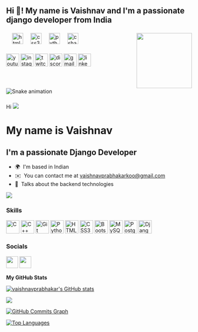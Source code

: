 <h2 align="left">Hi 👋! My name is Vaishnav and I'm a passionate django developer from India</h2>

###



###

<img align="right" height="150" src="https://i.imgflip.com/65efzo.gif"  />

###

<div align="left">
  
  <img width="12" />
  <img src="https://cdn.jsdelivr.net/gh/devicons/devicon/icons/html5/html5-original.svg" height="30" alt="html5 logo"  />
  <img width="12" />
  <img src="https://cdn.jsdelivr.net/gh/devicons/devicon/icons/css3/css3-original.svg" height="30" alt="css3 logo"  />
  <img width="12" />
  <img src="https://cdn.jsdelivr.net/gh/devicons/devicon/icons/python/python-original.svg" height="30" alt="python logo"  />
  <img width="12" />
  <img src="https://cdn.jsdelivr.net/gh/devicons/devicon/icons/csharp/csharp-original.svg" height="30" alt="csharp logo"  />
</div>

###

<div align="left">
  <img src="https://img.shields.io/static/v1?message=Youtube&logo=youtube&label=&color=FF0000&logoColor=white&labelColor=&style=for-the-badge" height="35" alt="youtube logo"  />
  <img src="https://img.shields.io/static/v1?message=Instagram&logo=instagram&label=&color=E4405F&logoColor=white&labelColor=&style=for-the-badge" height="35" alt="instagram logo"  />
  <img src="https://img.shields.io/static/v1?message=Twitch&logo=twitch&label=&color=9146FF&logoColor=white&labelColor=&style=for-the-badge" height="35" alt="twitch logo"  />
  <img src="https://img.shields.io/static/v1?message=Discord&logo=discord&label=&color=7289DA&logoColor=white&labelColor=&style=for-the-badge" height="35" alt="discord logo"  />
  <img src="https://img.shields.io/static/v1?message=Gmail&logo=gmail&label=&color=D14836&logoColor=white&labelColor=&style=for-the-badge" height="35" alt="gmail logo"  />
  <img src="https://img.shields.io/static/v1?message=LinkedIn&logo=linkedin&label=&color=0077B5&logoColor=white&labelColor=&style=for-the-badge" height="35" alt="linkedin logo"  />
</div>

###

<br clear="both">

<img src="https://raw.githubusercontent.com/maurodesouza/maurodesouza/output/snake.svg" alt="Snake animation" />

###




Hi ![](https://user-images.githubusercontent.com/18350557/176309783-0785949b-9127-417c-8b55-ab5a4333674e.gif)

My name is Vaishnav
================================================================================================================
I'm a passionate Django Developer
----------------

* 🌍  I'm based in Indian
* ✉️  You can contact me at [vaishnavprabhakarkoo@gmail.com](mailto:vaishnavprabhakarkoo@gmail.com)
* 🧠  Talks about the backend technologies

<a href="https://www.github.com/vaishnavprabhakar" target="_blank" rel="noreferrer"><img
src="https://img.shields.io/github/followers/vaishnavprabhakar?logo=github&style=for-the-badge&color=3382ed&labelColor=1e3a8a" /></a>

### Skills


<p align="left">
<a href="https://docs.microsoft.com/en-us/cpp/?view=msvc-170" target="_blank" rel="noreferrer"><img src="https://raw.githubusercontent.com/danielcranney/readme-generator/main/public/icons/skills/c-colored.svg" width="36" height="36" alt="C" /></a>
<a href="https://docs.microsoft.com/en-us/cpp/?view=msvc-170" target="_blank" rel="noreferrer"><img src="https://raw.githubusercontent.com/danielcranney/readme-generator/main/public/icons/skills/cplusplus-colored.svg" width="36" height="36" alt="C++" /></a>
<a href="https://git-scm.com/" target="_blank" rel="noreferrer"><img src="https://raw.githubusercontent.com/danielcranney/readme-generator/main/public/icons/skills/git-colored.svg" width="36" height="36" alt="Git" /></a>
<a href="https://www.python.org/" target="_blank" rel="noreferrer"><img src="https://raw.githubusercontent.com/danielcranney/readme-generator/main/public/icons/skills/python-colored.svg" width="36" height="36" alt="Python" /></a>
<a href="https://developer.mozilla.org/en-US/docs/Glossary/HTML5" target="_blank" rel="noreferrer"><img src="https://raw.githubusercontent.com/danielcranney/readme-generator/main/public/icons/skills/html5-colored.svg" width="36" height="36" alt="HTML5" /></a>
<a href="https://www.w3.org/TR/CSS/#css" target="_blank" rel="noreferrer"><img src="https://raw.githubusercontent.com/danielcranney/readme-generator/main/public/icons/skills/css3-colored.svg" width="36" height="36" alt="CSS3" /></a>
<a href="https://getbootstrap.com/" target="_blank" rel="noreferrer"><img src="https://raw.githubusercontent.com/danielcranney/readme-generator/main/public/icons/skills/bootstrap-colored.svg" width="36" height="36" alt="Bootstrap" /></a>
<a href="https://www.mysql.com/" target="_blank" rel="noreferrer"><img src="https://raw.githubusercontent.com/danielcranney/readme-generator/main/public/icons/skills/mysql-colored.svg" width="36" height="36" alt="MySQL" /></a>
<a href="https://www.postgresql.org/" target="_blank" rel="noreferrer"><img src="https://raw.githubusercontent.com/danielcranney/readme-generator/main/public/icons/skills/postgresql-colored.svg" width="36" height="36" alt="PostgreSQL" /></a>
<a href="https://www.djangoproject.com/" target="_blank" rel="noreferrer"><img src="https://raw.githubusercontent.com/danielcranney/readme-generator/main/public/icons/skills/django-colored.svg" width="36" height="36" alt="Django" /></a>
</p>


### Socials

<p align="left"> <a href="https://www.github.com/vaishnavprabhakarkoo" target="_blank" rel="noreferrer"><img src="https://raw.githubusercontent.com/danielcranney/readme-generator/main/public/icons/socials/github.svg" width="32" height="32" /></a> <a href="www.linkedin.com/in/vaishnav-prabhakar-1936a1258" target="_blank" rel="noreferrer"><img src="https://raw.githubusercontent.com/danielcranney/readme-generator/main/public/icons/socials/linkedin.svg" width="32" height="32" /></a></p>

<b>My GitHub Stats</b>

<a href="http://www.github.com/vaishnavprabhakar"><img src="https://github-readme-stats.vercel.app/api?username=vaishnavprabhakar&show_icons=true&hide=&count_private=true&title_color=a855f7&text_color=000000&icon_color=3382ed&bg_color=1e3a8a&hide_border=true&show_icons=true" alt="vaishnavprabhakar's GitHub stats" /></a>

<a href="http://www.github.com/vaishnavprabhakar"><img src="https://github-readme-streak-stats.herokuapp.com/?user=vaishnavprabhakar&stroke=000000&background=1e3a8a&ring=a855f7&fire=a855f7&currStreakNum=000000&currStreakLabel=a855f7&sideNums=000000&sideLabels=000000&dates=000000&hide_border=true" /></a>

<a href="http://www.github.com/vaishnavprabhakar"><img src="https://github-readme-activity-graph.cyclic.app/graph?username=vaishnavprabhakar&bg_color=1e3a8a&color=000000&line=3382ed&point=000000&area_color=1e3a8a&area=true&hide_border=true&custom_title=GitHub%20Commits%20Graph" alt="GitHub Commits Graph" /></a>

<a href="https://github.com/vaishnavprabhakar" align="left"><img src="https://github-readme-stats.vercel.app/api/top-langs/?username=vaishnavprabhakar&langs_count=10&title_color=a855f7&text_color=000000&icon_color=3382ed&bg_color=1e3a8a&hide_border=true&locale=en&custom_title=Top%20%Languages" alt="Top Languages" /></a>
